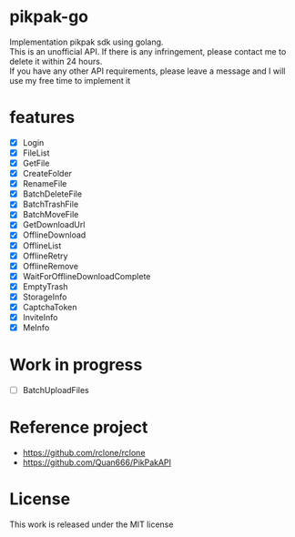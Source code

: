# pikpak-go

Implementation pikpak sdk using golang.  
This is an unofficial API. If there is any infringement, please contact me to delete it within 24 hours.   
If you have any other API requirements, please leave a message and I will use my free time to implement it

# features
- [x] Login
- [x] FileList
- [x] GetFile
- [x] CreateFolder
- [x] RenameFile
- [x] BatchDeleteFile
- [x] BatchTrashFile
- [x] BatchMoveFile
- [x] GetDownloadUrl
- [x] OfflineDownload
- [x] OfflineList
- [x] OfflineRetry
- [x] OfflineRemove
- [x] WaitForOfflineDownloadComplete
- [x] EmptyTrash
- [x] StorageInfo
- [x] CaptchaToken
- [x] InviteInfo
- [x] MeInfo

# Work in progress
- [ ] BatchUploadFiles

# Reference project
- https://github.com/rclone/rclone
- https://github.com/Quan666/PikPakAPI

# License 
This work is released under the MIT license
